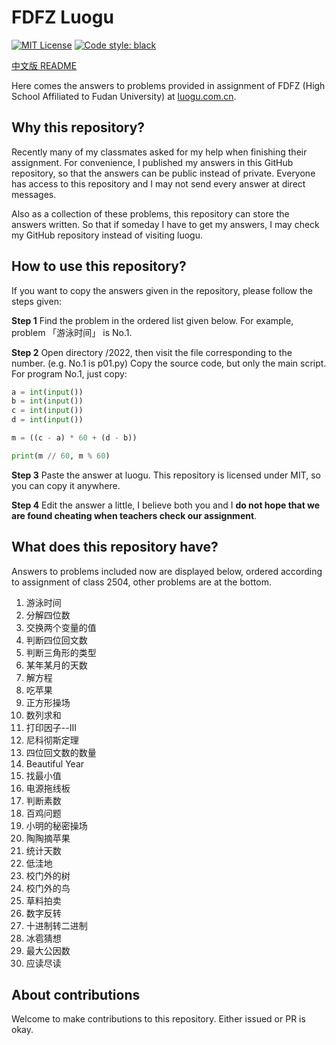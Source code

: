 # FDFZ Luogu

[![MIT License](https://shields.io/github/license/rice0208/fdfz_luogu)](https://github.com/rice0208/fdfz_luogu/blob/master/LICENSE)
[![Code style: black](https://img.shields.io/badge/code%20style-black-000000.svg)](https://github.com/psf/black)

[中文版 README](https://github.com/rice0208/fdfz_luogu/blob/master/README_zh.md)

Here comes the answers to problems provided in assignment of FDFZ (High School Affiliated to Fudan University) at [luogu.com.cn](https://www.luogu.com.cn).

## Why this repository?

Recently many of my classmates asked for my help when finishing their assignment. For convenience, I published my answers in this GitHub repository, so that the answers can be public instead of private. Everyone has access to this repository and I may not send every answer at direct messages.

Also as a collection of these problems, this repository can store the answers written. So that if someday I have to get my answers, I may check my GitHub repository instead of visiting luogu.

## How to use this repository?

If you want to copy the answers given in the repository, please follow the steps given:

**Step 1** Find the problem in the ordered list given below. For example, problem 「游泳时间」 is No.1.

**Step 2** Open directory /2022, then visit the file corresponding to the number. (e.g. No.1 is p01.py) Copy the source code, but only the main script. For program No.1, just copy:

```python
a = int(input())
b = int(input())
c = int(input())
d = int(input())

m = ((c - a) * 60 + (d - b))

print(m // 60, m % 60)
```

**Step 3** Paste the answer at luogu. This repository is licensed under MIT, so you can copy it anywhere.

**Step 4** Edit the answer a little, I believe both you and I **do not hope that we are found cheating when teachers check our assignment**.

## What does this repository have?

Answers to problems included now are displayed below, ordered according to assignment of class 2504, other problems are at the bottom.

1. 游泳时间
2. 分解四位数
3. 交换两个变量的值
4. 判断四位回文数
5. 判断三角形的类型
6. 某年某月的天数
7. 解方程
8. 吃苹果
9. 正方形操场
10. 数列求和
11. 打印因子--III
12. 尼科彻斯定理
13. 四位回文数的数量
14. Beautiful Year
15. 找最小值
16. 电源拖线板
17. 判断素数
18. 百鸡问题
19. 小明的秘密操场
20. 陶陶摘苹果
21. 统计天数
22. 低洼地
23. 校门外的树
24. 校门外的鸟
25. 草料拍卖
26. 数字反转
27. 十进制转二进制
28. 冰雹猜想
29. 最大公因数
30. 应读尽读

## About contributions

Welcome to make contributions to this repository. Either issued or PR is okay.
